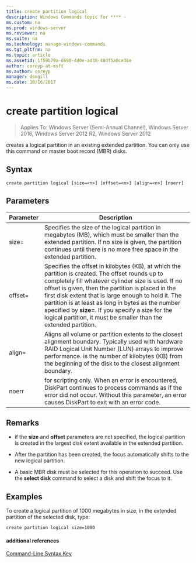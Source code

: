 ```yaml
---
title: create partition logical
description: Windows Commands topic for **** - 
ms.custom: na
ms.prod: windows-server
ms.reviewer: na
ms.suite: na
ms.technology: manage-windows-commands
ms.tgt_pltfrm: na
ms.topic: article
ms.assetid: 1f59b79a-d690-4d0e-ad38-40df5a0ce38e
author: coreyp-at-msft
ms.author: coreyp
manager: dongill
ms.date: 10/16/2017
---
```

# create partition logical

>Applies To: Windows Server (Semi-Annual Channel), Windows Server 2016, Windows Server 2012 R2, Windows Server 2012

creates a logical partition in an existing extended partition. You can only use this command on master boot record \(MBR\) disks.  
  
  
  
## Syntax  
  
```  
create partition logical [size=<n>] [offset=<n>] [align=<n>] [noerr]  
```  
  
## Parameters  
  
|  Parameter  |                                                                                                                                                                                                                       Description                                                                                                                                                                                                                        |
|-------------|----------------------------------------------------------------------------------------------------------------------------------------------------------------------------------------------------------------------------------------------------------------------------------------------------------------------------------------------------------------------------------------------------------------------------------------------------------|
|  size\=<n>  |                                                                                                              Specifies the size of the logical partition in megabytes \(MB\), which must be smaller than the extended partition. If no size is given, the partition continues until there is no more free space in the extended partition.                                                                                                               |
| offset\=<n> | Specifies the offset in kilobytes \(KB\), at which the partition is created. The offset rounds up to completely fill whatever cylinder size is used. If no offset is given, then the partition is placed in the first disk extent that is large enough to hold it. The partition is at least as long in bytes as the number specified by **size\=<n>**. If you specify a size for the logical partition, it must be smaller than the extended partition. |
| align\=<n>  |                                                                                     Aligns all volume or partition extents to the closest alignment boundary. Typically used with hardware RAID Logical Unit Number \(LUN\) arrays to improve performance.  <n> is the number of kilobytes \(KB\) from the beginning of the disk to the closest alignment boundary.                                                                                      |
|    noerr    |                                                                                                                           for scripting only. When an error is encountered, DiskPart continues to process commands as if the error did not occur. Without this parameter, an error causes DiskPart to exit with an error code.                                                                                                                           |
  
## Remarks  
  
-   if the **size** and **offset** parameters are not specified, the logical partition is created in the largest disk extent available in the extended partition.  
  
-   After the partition has been created, the focus automatically shifts to the new logical partition.  
  
-   A basic MBR disk must be selected for this operation to succeed. Use the **select disk** command to select a disk and shift the focus to it.  
  
## <a name=BKMK_examples></a>Examples  
To create a logical partition of 1000 megabytes in size, in the extended partition of the selected disk, type:  
  
```  
create partition logical size=1000  
```  
  
#### additional references  
[Command-Line Syntax Key](command-line-syntax-key.md)  
  

  

